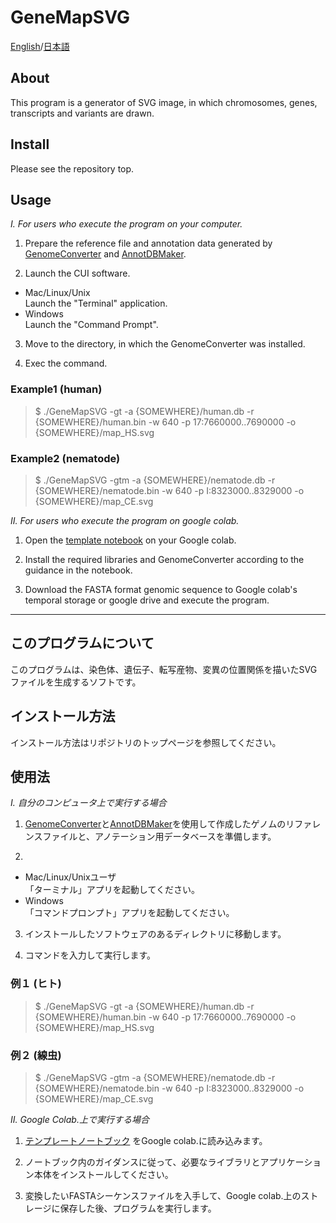 # GeneMapSVG

[English](#About)/[日本語](#このプログラムについて)

## About
This program is a generator of SVG image, in which chromosomes, genes, transcripts and variants are drawn.

## Install
Please see the repository top.

## Usage
_I. For users who execute the program on your computer._
1. Prepare the reference file and annotation data generated by [GenomeConverter](https://github.com/YujiSue/BioInfoTools/tree/master/GenomeConverter) and [AnnotDBMaker](https://github.com/YujiSue/BioInfoTools/tree/master/AnnotDBMaker).

2. Launch the CUI software. 
- Mac/Linux/Unix  
Launch the "Terminal" application.  
- Windows  
Launch the "Command Prompt".  

3. Move to the directory, in which the GenomeConverter was installed.

4. Exec the command.

### Example1 (human)  
>$ ./GeneMapSVG -gt -a {SOMEWHERE}/human.db -r {SOMEWHERE}/human.bin -w 640 -p 17:7660000..7690000 -o {SOMEWHERE}/map_HS.svg 

### Example2 (nematode)  
>$ ./GeneMapSVG -gtm -a {SOMEWHERE}/nematode.db -r {SOMEWHERE}/nematode.bin -w 640 -p I:8323000..8329000 -o {SOMEWHERE}/map_CE.svg


_II. For users who execute the program on google colab._
1. Open the [template notebook](https://github.com/YujiSue/BioInfoTools/blob/master/BioInfoTools_Template.ipynb) on your Google colab.  

2. Install the required libraries and GenomeConverter according to the guidance in the notebook.

3. Download the FASTA format genomic sequence to Google colab's temporal storage or google drive and execute the program.

***

## このプログラムについて
このプログラムは、染色体、遺伝子、転写産物、変異の位置関係を描いたSVGファイルを生成するソフトです。

## インストール方法
インストール方法はリポジトリのトップページを参照してください。

## 使用法  
_I. 自分のコンピュータ上で実行する場合_
1. [GenomeConverter](https://github.com/YujiSue/BioInfoTools/tree/master/GenomeConverter)と[AnnotDBMaker](https://github.com/YujiSue/BioInfoTools/tree/master/AnnotDBMaker)を使用して作成したゲノムのリファレンスファイルと、アノテーション用データベースを準備します。  

2. 
- Mac/Linux/Unixユーザ  
「ターミナル」アプリを起動してください。  
- Windows  
「コマンドプロンプト」アプリを起動してください。    

3. インストールしたソフトウェアのあるディレクトリに移動します。

4. コマンドを入力して実行します。

### 例１ (ヒト)  
>$ ./GeneMapSVG -gt -a {SOMEWHERE}/human.db -r {SOMEWHERE}/human.bin -w 640 -p 17:7660000..7690000 -o {SOMEWHERE}/map_HS.svg

### 例２ (線虫)  
>$ ./GeneMapSVG -gtm -a {SOMEWHERE}/nematode.db -r {SOMEWHERE}/nematode.bin -w 640 -p I:8323000..8329000 -o {SOMEWHERE}/map_CE.svg

_II. Google Colab.上で実行する場合_
1. [テンプレートノートブック](https://github.com/YujiSue/BioInfoTools/blob/master/BioInfoTools_Template_ja.ipynb) をGoogle colab.に読み込みます。  

2. ノートブック内のガイダンスに従って、必要なライブラリとアプリケーション本体をインストールしてください。

3. 変換したいFASTAシーケンスファイルを入手して、Google colab.上のストレージに保存した後、プログラムを実行します。
